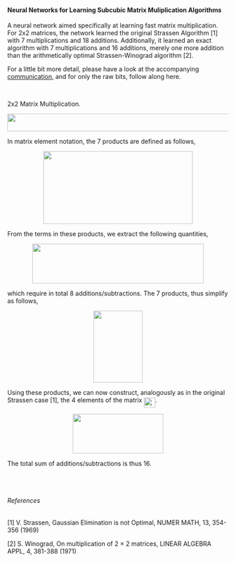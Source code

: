 #### Neural Networks for Learning Subcubic Matrix Muliplication Algorithms

A neural network aimed specifically at learning fast matrix multiplication. For 2x2 matrices, the network learned the original Strassen Algorithm [1] with 7 multiplications and 18 additions. Additionally, it learned an exact algorithm with 7 multiplications and 16 additions, merely one more addition than the arithmetically optimal Strassen-Winograd algorithm [2].

For a little bit more detail, please have a look at the accompanying [communication](https://github.com/christian-loeffeld/Neural-Network-for-Learning-Matrix-Muliplication/blob/main/Exact%20Strassen-Type%20Solutions%20for%202%20x%202%20Matrix%20Multiplication%20from%20Neural%20Network%20Learning.pdf), and for only the raw bits, follow along here.

<br />

2x2 Matrix Multiplication.

<p align="center"><img src="/tex/0ed850caafee4791094897d3dc4c7a49.svg?invert_in_darkmode&sanitize=true" align=middle width=559.6343082pt height=39.452455349999994pt/></p> 


In matrix element notation, the 7 products are defined as follows,

<p align="center"><img src="/tex/aa865c965bbc545bbd9952f00f34753b.svg?invert_in_darkmode&sanitize=true" align=middle width=339.646065pt height=164.97714585pt/></p> 


From the terms in these products, we extract the following quantities,

<p align="center"><img src="/tex/615089bbe1bf373be8ea5e12f6a5e8ce.svg?invert_in_darkmode&sanitize=true" align=middle width=390.69629115pt height=89.9086386pt/></p> 

which require in total 8 additions/subtractions. The 7 products, thus simplify as follows,

<p align="center"><img src="/tex/745e6258c8ac18cd556a7c03caf9eb57.svg?invert_in_darkmode&sanitize=true" align=middle width=111.82934895pt height=163.88124059999998pt/></p> 

Using these products, we can now construct, analogously as in the original Strassen case [1], the 4 elements of the matrix <img src="/tex/5a58df2f9303017b173748509a0aa34c.svg?invert_in_darkmode&sanitize=true" align=middle width=25.622208149999988pt height=22.465723500000017pt/>. 

<p align="center"><img src="/tex/4b11c713996df2066fab6b02fab3f613.svg?invert_in_darkmode&sanitize=true" align=middle width=206.3829735pt height=89.9086386pt/></p>

The total sum of additions/subtractions is thus 16.



<br />
<br />

###### References

[1] V. Strassen, Gaussian Elimination is not Optimal, NUMER MATH, 13, 354-356 (1969)

[2] S. Winograd, On multiplication of 2 × 2 matrices, LINEAR ALGEBRA APPL, 4, 381-388 (1971)
